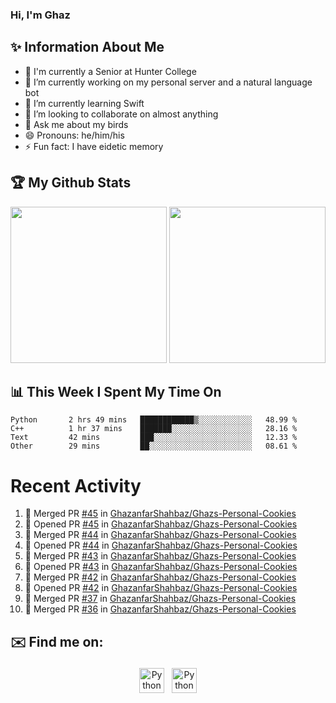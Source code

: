 ### Hi, I'm Ghaz

<!--
**GhazanfarShahbaz/GhazanfarShahbaz** is a ✨ _special_ ✨ repository because its `README.md` (this file) appears on your GitHub profile.

Here are some ideas to get you started:
-->

## ✨ Information About Me 
- 🏫 I'm currently a Senior at Hunter College 
- 🔭 I’m currently working on my personal server and a natural language bot
- 🌱 I’m currently learning Swift 
- 👯 I’m looking to collaborate on almost anything
- 💬 Ask me about my birds
- 😄 Pronouns: he/him/his
- ⚡ Fun fact: I have eidetic memory


## 🏆 My Github Stats
<div>
    <img height="250em" src="https://github-readme-stats.vercel.app/api?username=GhazanfarShahbaz&theme=tokyonight&show_icons=true&hide_border=true&&count_private=true&include_all_commits=true" />
    <img height="250em" src="https://github-readme-stats.vercel.app/api/top-langs/?username=GhazanfarShahbaz&theme=tokyonight&show_icons=true&hide_border=true&&count_private=true&include_all_commits=true" />
</div>

## 📊 This Week I Spent My Time On
<!--START_SECTION:waka-->

```text
Python       2 hrs 49 mins   ████████████▒░░░░░░░░░░░░   48.99 %
C++          1 hr 37 mins    ███████░░░░░░░░░░░░░░░░░░   28.16 %
Text         42 mins         ███░░░░░░░░░░░░░░░░░░░░░░   12.33 %
Other        29 mins         ██░░░░░░░░░░░░░░░░░░░░░░░   08.61 %
```

<!--END_SECTION:waka-->

#  Recent Activity 
<!--START_SECTION:activity-->
1. 🎉 Merged PR [#45](https://github.com/GhazanfarShahbaz/Ghazs-Personal-Cookies/pull/45) in [GhazanfarShahbaz/Ghazs-Personal-Cookies](https://github.com/GhazanfarShahbaz/Ghazs-Personal-Cookies)
2. 💪 Opened PR [#45](https://github.com/GhazanfarShahbaz/Ghazs-Personal-Cookies/pull/45) in [GhazanfarShahbaz/Ghazs-Personal-Cookies](https://github.com/GhazanfarShahbaz/Ghazs-Personal-Cookies)
3. 🎉 Merged PR [#44](https://github.com/GhazanfarShahbaz/Ghazs-Personal-Cookies/pull/44) in [GhazanfarShahbaz/Ghazs-Personal-Cookies](https://github.com/GhazanfarShahbaz/Ghazs-Personal-Cookies)
4. 💪 Opened PR [#44](https://github.com/GhazanfarShahbaz/Ghazs-Personal-Cookies/pull/44) in [GhazanfarShahbaz/Ghazs-Personal-Cookies](https://github.com/GhazanfarShahbaz/Ghazs-Personal-Cookies)
5. 🎉 Merged PR [#43](https://github.com/GhazanfarShahbaz/Ghazs-Personal-Cookies/pull/43) in [GhazanfarShahbaz/Ghazs-Personal-Cookies](https://github.com/GhazanfarShahbaz/Ghazs-Personal-Cookies)
6. 💪 Opened PR [#43](https://github.com/GhazanfarShahbaz/Ghazs-Personal-Cookies/pull/43) in [GhazanfarShahbaz/Ghazs-Personal-Cookies](https://github.com/GhazanfarShahbaz/Ghazs-Personal-Cookies)
7. 🎉 Merged PR [#42](https://github.com/GhazanfarShahbaz/Ghazs-Personal-Cookies/pull/42) in [GhazanfarShahbaz/Ghazs-Personal-Cookies](https://github.com/GhazanfarShahbaz/Ghazs-Personal-Cookies)
8. 💪 Opened PR [#42](https://github.com/GhazanfarShahbaz/Ghazs-Personal-Cookies/pull/42) in [GhazanfarShahbaz/Ghazs-Personal-Cookies](https://github.com/GhazanfarShahbaz/Ghazs-Personal-Cookies)
9. 🎉 Merged PR [#37](https://github.com/GhazanfarShahbaz/Ghazs-Personal-Cookies/pull/37) in [GhazanfarShahbaz/Ghazs-Personal-Cookies](https://github.com/GhazanfarShahbaz/Ghazs-Personal-Cookies)
10. 🎉 Merged PR [#36](https://github.com/GhazanfarShahbaz/Ghazs-Personal-Cookies/pull/36) in [GhazanfarShahbaz/Ghazs-Personal-Cookies](https://github.com/GhazanfarShahbaz/Ghazs-Personal-Cookies)
<!--END_SECTION:activity-->



## ✉️ Find me on:
<p align="center">
    <a href="https://www.linkedin.com/in/ghazanfarshahbaz/" target="_blank" rel="noopener noreferrer"> <img src="https://cdn.jsdelivr.net/npm/simple-icons@v3/icons/linkedin.svg" alt="Python" height="40" style="vertical-align:top; margin:4px"></a>
    <a href="mailto:ghazanfarshahbaz2409@gmail.com"> <img src="https://cdn.jsdelivr.net/npm/simple-icons@v3/icons/gmail.svg" alt="Python" height="40" style="vertical-align:top; margin:4px"></a>
</p>

<!-- Themes:
https://github.com/anuraghazra/github-readme-stats/blob/master/themes/README.md -->
